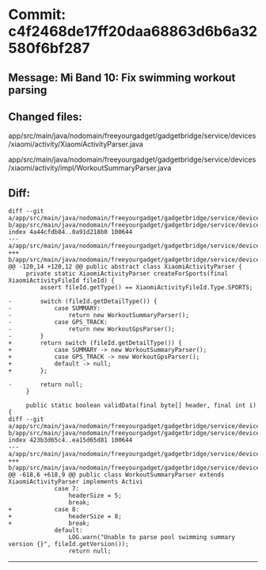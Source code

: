 # Commit: c4f2468de17ff20daa68863d6b6a32580f6bf287
## Message: Mi Band 10: Fix swimming workout parsing
## Changed files:
app/src/main/java/nodomain/freeyourgadget/gadgetbridge/service/devices/xiaomi/activity/XiaomiActivityParser.java

app/src/main/java/nodomain/freeyourgadget/gadgetbridge/service/devices/xiaomi/activity/impl/WorkoutSummaryParser.java

## Diff:
```
diff --git a/app/src/main/java/nodomain/freeyourgadget/gadgetbridge/service/devices/xiaomi/activity/XiaomiActivityParser.java b/app/src/main/java/nodomain/freeyourgadget/gadgetbridge/service/devices/xiaomi/activity/XiaomiActivityParser.java
index 4a44cfdb84..0a91d218b0 100644
--- a/app/src/main/java/nodomain/freeyourgadget/gadgetbridge/service/devices/xiaomi/activity/XiaomiActivityParser.java
+++ b/app/src/main/java/nodomain/freeyourgadget/gadgetbridge/service/devices/xiaomi/activity/XiaomiActivityParser.java
@@ -120,14 +120,12 @@ public abstract class XiaomiActivityParser {
     private static XiaomiActivityParser createForSports(final XiaomiActivityFileId fileId) {
         assert fileId.getType() == XiaomiActivityFileId.Type.SPORTS;
 
-        switch (fileId.getDetailType()) {
-            case SUMMARY:
-                return new WorkoutSummaryParser();
-            case GPS_TRACK:
-                return new WorkoutGpsParser();
-        }
+        return switch (fileId.getDetailType()) {
+            case SUMMARY -> new WorkoutSummaryParser();
+            case GPS_TRACK -> new WorkoutGpsParser();
+            default -> null;
+        };
 
-        return null;
     }
 
     public static boolean validData(final byte[] header, final int i) {
diff --git a/app/src/main/java/nodomain/freeyourgadget/gadgetbridge/service/devices/xiaomi/activity/impl/WorkoutSummaryParser.java b/app/src/main/java/nodomain/freeyourgadget/gadgetbridge/service/devices/xiaomi/activity/impl/WorkoutSummaryParser.java
index 423b3d65c4..ea15d65d81 100644
--- a/app/src/main/java/nodomain/freeyourgadget/gadgetbridge/service/devices/xiaomi/activity/impl/WorkoutSummaryParser.java
+++ b/app/src/main/java/nodomain/freeyourgadget/gadgetbridge/service/devices/xiaomi/activity/impl/WorkoutSummaryParser.java
@@ -618,6 +618,9 @@ public class WorkoutSummaryParser extends XiaomiActivityParser implements Activi
             case 7:
                 headerSize = 5;
                 break;
+            case 8:
+                headerSize = 8;
+                break;
             default:
                 LOG.warn("Unable to parse pool swimming summary version {}", fileId.getVersion());
                 return null;
```
-----------------------------------
